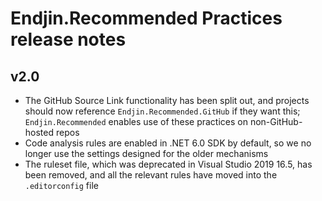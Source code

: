 # Endjin.Recommended Practices release notes

## v2.0

* The GitHub Source Link functionality has been split out, and projects should now reference `Endjin.Recommended.GitHub` if they want this; `Endjin.Recommended` enables use of these practices on non-GitHub-hosted repos
* Code analysis rules are enabled in .NET 6.0 SDK by default, so we no longer use the settings designed for the older mechanisms
* The ruleset file, which was deprecated in Visual Studio 2019 16.5, has been removed, and all the relevant rules have moved into the `.editorconfig` file